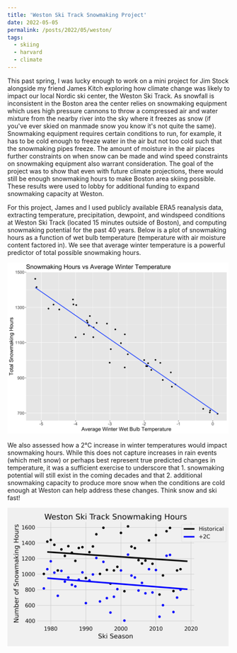 ```yaml
---
title: 'Weston Ski Track Snowmaking Project'
date: 2022-05-05
permalink: /posts/2022/05/weston/
tags:
  - skiing
  - harvard
  - climate
---
```


This past spring, I was lucky enough to work on a mini project for Jim Stock alongside my friend James Kitch exploring how climate change was likely to impact our local Nordic ski center, the Weston Ski Track. As snowfall is inconsistent in the Boston area the center relies on snowmaking equipment which uses high pressure cannons to throw a compressed air and water mixture from the nearby river into the sky where it freezes as snow (if you've ever skied on manmade snow you know it's not quite the same). Snowmaking equipment requires certain conditions to run, for example, it has to be cold enough to freeze water in the air but not too cold such that the snowmaking pipes freeze. The amount of moisture in the air places further constraints on when snow can be made and wind speed constraints on snowmaking equipment also warrant consideration. The goal of the project was to show that even with future climate projections, there would still be enough snowmaking hours to make Boston area skiing possible. These results were used to lobby for additional funding to expand snowmaking capacity at Weston.

For this project, James and I used publicly available ERA5 reanalysis data, extracting temperature, precipitation, dewpoint, and windspeed conditions at Weston Ski Track (located 15 minutes outside of Boston), and computing snowmaking potential for the past 40 years. Below is a plot of snowmaking hours as a function of wet bulb temperature (temperature with air moisture content factored in). We see that average winter temperature is a powerful predictor of total possible snowmaking hours. 

<img src="/files/SnowmakingHours_vs_Avg_Temp.png" alt="Graph of Snowmaking Hours" width="500"/>

We also assessed how a 2°C increase in winter temperatures would impact snowmaking hours. While this does not capture increases in rain events (which melt snow) or perhaps best represent true predicted changes in temperature, it was a sufficient exercise to underscore that 1. snowmaking potential will still exist in the coming decades and that 2. additional snowmaking capacity to produce more snow when the conditions are cold enough at Weston can help address these changes. Think snow and ski fast! 


<img src="/files/2C_Annual_Snowmaking_Hours.png" alt="2C Change Plot" width="500"/>